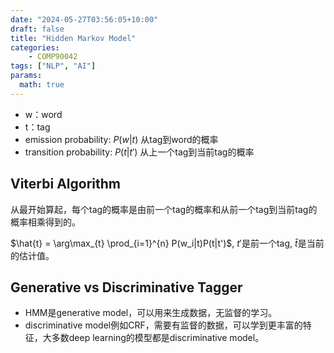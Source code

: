 ```yaml
---
date: "2024-05-27T03:56:05+10:00"
draft: false
title: "Hidden Markov Model"
categories:
    - COMP90042
tags: ["NLP", "AI"]
params:
  math: true
---
```


- w：word
- t：tag
- emission probability: $P(w|t)$ 从tag到word的概率
- transition probability: $P(t|t')$ 从上一个tag到当前tag的概率


## Viterbi Algorithm

从最开始算起，每个tag的概率是由前一个tag的概率和从前一个tag到当前tag的概率相乘得到的。

$\hat{t} = \arg\max_{t} \prod_{i=1}^{n} P(w_i|t)P(t|t')$, $t'$是前一个tag, $\hat{t}$是当前的估计值。


## Generative vs Discriminative Tagger

- HMM是generative model，可以用来生成数据，无监督的学习。
- discriminative model例如CRF，需要有监督的数据，可以学到更丰富的特征，大多数deep learning的模型都是discriminative model。